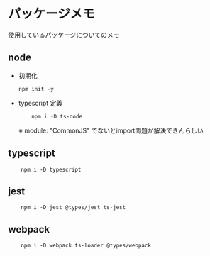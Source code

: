 # パッケージメモ

使用しているパッケージについてのメモ

## node

- 初期化
    ``` shell
    npm init -y
    ```

- typescript 定義
    ``` shell
        npm i -D ts-node
    ```
    ※ module: "CommonJS" でないとimport問題が解決できんらしい

## typescript

``` shell
    npm i -D typescript
```

## jest

``` shell
    npm i -D jest @types/jest ts-jest
```
## webpack

``` shell
    npm i -D webpack ts-loader @types/webpack
```
